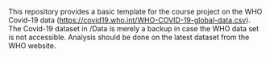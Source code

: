 This repository provides a basic template for the course project on the WHO Covid-19 data (https://covid19.who.int/WHO-COVID-19-global-data.csv). The Covid-19 dataset in /Data is merely a backup in case the WHO data set is not accessible. Analysis should be done on the latest dataset from the WHO website.